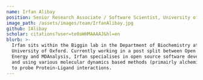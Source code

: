 ```yaml
---
name: Irfan Alibay
position: Senior Research Associate / Software Scientist, University of Oxford
image_path: /assets/images/team/IrfanAlibay.jpg
github: IAlibay
scholar: citations?user=te0aWHMAAAAJ&hl=en
blurb: >-
  Irfan sits within the Biggin lab in the Department of Biochemistry at the
  University of Oxford. Currently working in a post split between Open Free
  Energy and MDAnalysis, Irfan specialises in open source software development
  and using various molecular dynamics based methods (primairly alchemical)
  to probe Protein-Ligand interactions.
---
```

